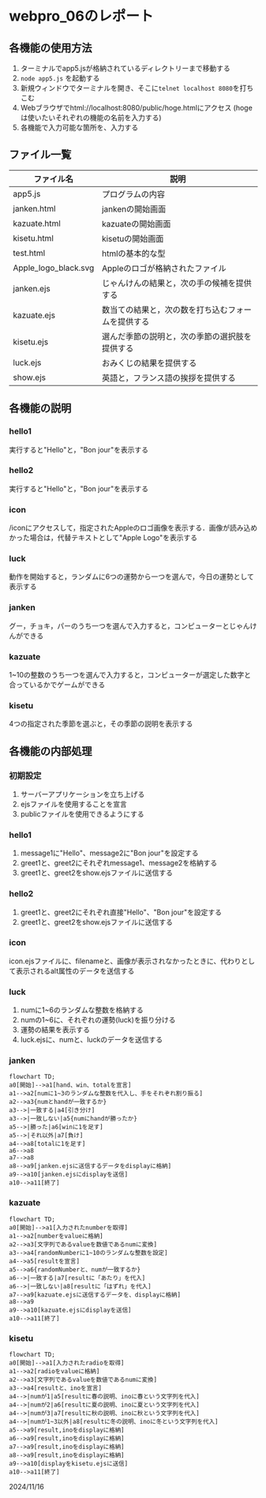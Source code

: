 # webpro_06のレポート

## 各機能の使用方法

1. ターミナルでapp5.jsが格納されているディレクトリーまで移動する
1. ```node app5.js``` を起動する
1. 新規ウィンドウでターミナルを開き、そこに```telnet localhost 8080```を打ちこむ
1. Webブラウザでhtml://localhost:8080/public/hoge.htmlにアクセス
(hogeは使いたいそれぞれの機能の名前を入力する)
1. 各機能で入力可能な箇所を、入力する


## ファイル一覧
ファイル名|説明
-|-
app5.js|プログラムの内容
janken.html|jankenの開始画面
kazuate.html|kazuateの開始画面
kisetu.html|kisetuの開始画面
test.html|htmlの基本的な型
Apple_logo_black.svg|Appleのロゴが格納されたファイル
janken.ejs|じゃんけんの結果と，次の手の候補を提供する
kazuate.ejs|数当ての結果と，次の数を打ち込むフォームを提供する
kisetu.ejs|選んだ季節の説明と，次の季節の選択肢を提供する
luck.ejs|おみくじの結果を提供する
show.ejs|英語と，フランス語の挨拶を提供する






## 各機能の説明
### hello1
実行すると"Hello"と，"Bon jour"を表示する
### hello2
実行すると"Hello"と，"Bon jour"を表示する
### icon
/iconにアクセスして，指定されたAppleのロゴ画像を表示する．画像が読み込めかった場合は，代替テキストとして"Apple Logo"を表示する
### luck
動作を開始すると，ランダムに6つの運勢から一つを選んで，今日の運勢として表示する
### janken
グー，チョキ，パーのうち一つを選んで入力すると，コンピューターとじゃんけんができる
### kazuate
1~10の整数のうち一つを選んで入力すると，コンピューターが選定した数字と合っているかでゲームができる
### kisetu
4つの指定された季節を選ぶと，その季節の説明を表示する

## 各機能の内部処理
### 初期設定
1. サーバーアプリケーションを立ち上げる
1. ejsファイルを使用することを宣言
1. publicファイルを使用できるようにする

### hello1
1. message1に"Hello"、message2に"Bon jour"を設定する
1. greet1と、greet2にそれぞれmessage1、message2を格納する
1. greet1と、greet2をshow.ejsファイルに送信する

### hello2
1. greet1と、greet2にそれぞれ直接"Hello"、"Bon jour"を設定する
1. greet1と、greet2をshow.ejsファイルに送信する

### icon
icon.ejsファイルに、filenameと、画像が表示されなかったときに、代わりとして表示されるalt属性のデータを送信する

### luck
1. numに1~6のランダムな整数を格納する
1. numの1~6に、それぞれの運勢(luck)を振り分ける
1. 運勢の結果を表示する
1. luck.ejsに、numと、luckのデータを送信する

### janken

```mermaid
flowchart TD;
a0[開始]-->a1[hand、win、totalを宣言]
a1-->a2[numに1~3のランダムな整数を代入し、手をそれぞれ割り振る]
a2-->a3{numとhandが一致するか}
a3-->|一致する|a4[引き分け]
a3-->|一致しない|a5{numにhandが勝ったか}
a5-->|勝った|a6[winに1を足す]
a5-->|それ以外|a7[負け]
a4-->a8[totalに1を足す]
a6-->a8
a7-->a8
a8-->a9[janken.ejsに送信するデータをdisplayに格納]
a9-->a10[janken.ejsにdisplayを送信]
a10-->a11[終了]
```
### kazuate

```mermaid
flowchart TD;
a0[開始]-->a1[入力されたnumberを取得]
a1-->a2[numberをvalueに格納]
a2-->a3[文字列であるvalueを数値であるnumに変換]
a3-->a4[randomNumberに1~10のランダムな整数を設定]
a4-->a5[resultを宣言]
a5-->a6{randomNumberと、numが一致するか}
a6-->|一致する|a7[resultに「あたり」を代入]
a6-->|一致しない|a8[resultに「はずれ」を代入]
a7-->a9[kazuate.ejsに送信するデータを、displayに格納]
a8-->a9
a9-->a10[kazuate.ejsにdisplayを送信]
a10-->a11[終了]

```
### kisetu

```mermaid
flowchart TD;
a0[開始]-->a1[入力されたradioを取得]
a1-->a2[radioをvalueに格納]
a2-->a3[文字列であるvalueを数値であるnumに変換]
a3-->a4[resultと、inoを宣言]
a4-->|numが1|a5[resultに春の説明、inoに春という文字列を代入]
a4-->|numが2|a6[resultに夏の説明、inoに夏という文字列を代入]
a4-->|numが3|a7[resultに秋の説明、inoに秋という文字列を代入]
a4-->|numが1~3以外|a8[resultに冬の説明、inoに冬という文字列を代入]
a5-->a9[result,inoをdisplayに格納]
a6-->a9[result,inoをdisplayに格納]
a7-->a9[result,inoをdisplayに格納]
a8-->a9[result,inoをdisplayに格納]
a9-->a10[displayをkisetu.ejsに送信]
a10-->a11[終了]
```
2024/11/16